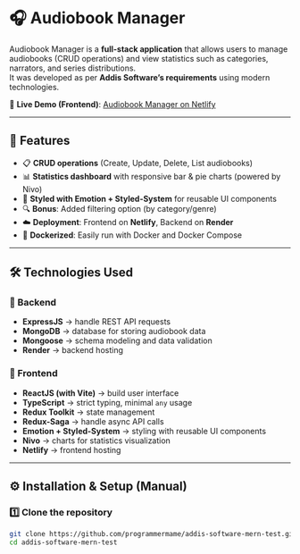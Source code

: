 # 🎧 Audiobook Manager

Audiobook Manager is a **full-stack application** that allows users to manage audiobooks (CRUD operations) and view statistics such as categories, narrators, and series distributions.  
It was developed as per **Addis Software’s requirements** using modern technologies.

🔗 **Live Demo (Frontend)**: [Audiobook Manager on Netlify](https://audiobookmanager.netlify.app/)

---

## 🚀 Features

- 📋 **CRUD operations** (Create, Update, Delete, List audiobooks)   
- 📊 **Statistics dashboard** with responsive bar & pie charts (powered by Nivo)  
- 🎨 **Styled with Emotion + Styled-System** for reusable UI components  
- 🔍 **Bonus**: Added filtering option (by category/genre)  
- ☁️ **Deployment**: Frontend on **Netlify**, Backend on **Render**  
- 🐳 **Dockerized**: Easily run with Docker and Docker Compose  

---

## 🛠️ Technologies Used

### 🔹 Backend

- **ExpressJS** → handle REST API requests  
- **MongoDB** → database for storing audiobook data  
- **Mongoose** → schema modeling and data validation  
- **Render** → backend hosting  

### 🔹 Frontend

- **ReactJS (with Vite)** → build user interface  
- **TypeScript** → strict typing, minimal `any` usage  
- **Redux Toolkit** → state management  
- **Redux-Saga** → handle async API calls  
- **Emotion + Styled-System** → styling with reusable UI components  
- **Nivo** → charts for statistics visualization  
- **Netlify** → frontend hosting  

---

## ⚙️ Installation & Setup (Manual)

### 1️⃣ Clone the repository

```bash
git clone https://github.com/programmermame/addis-software-mern-test.git
cd addis-software-mern-test
